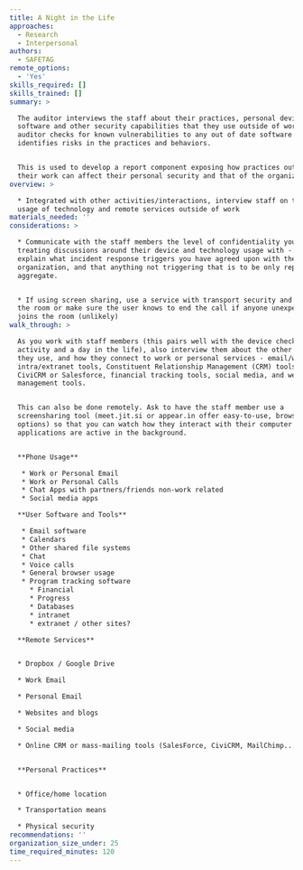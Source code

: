 ```yaml
---
title: A Night in the Life
approaches:
  - Research
  - Interpersonal
authors:
  - SAFETAG
remote_options:
  - 'Yes'
skills_required: []
skills_trained: []
summary: >

  The auditor interviews the staff about their practices, personal devices,
  software and other security capabilities that they use outside of work. The
  auditor checks for known vulnerabilities to any out of date software and
  identifies risks in the practices and behaviors.


  This is used to develop a report component exposing how practices outside of
  their work can affect their personal security and that of the organization.
overview: >

  * Integrated with other activities/interactions, interview staff on their
  usage of technology and remote services outside of work
materials_needed: ''
considerations: >

  * Communicate with the staff members the level of confidentiality you are
  treating discussions around their device and technology usage with - i.e.
  explain what incident response triggers you have agreed upon with the
  organization, and that anything not triggering that is to be only reported in
  aggregate.


  * If using screen sharing, use a service with transport security and "lock"
  the room or make sure the user knows to end the call if anyone unexpected
  joins the room (unlikely)
walk_through: >

  As you work with staff members (this pairs well with the device checklist
  activity and a day in the life), also interview them about the other devices
  they use, and how they connect to work or personal services - email/webmail,
  intra/extranet tools, Constituent Relationship Management (CRM) tools like
  CiviCRM or Salesforce, financial tracking tools, social media, and website
  management tools.


  This can also be done remotely. Ask to have the staff member use a
  screensharing tool (meet.jit.si or appear.in offer easy-to-use, browser based
  options) so that you can watch how they interact with their computer and what
  applications are active in the background.


  **Phone Usage**

   * Work or Personal Email
   * Work or Personal Calls
   * Chat Apps with partners/friends non-work related
   * Social media apps

  **User Software and Tools**

   * Email software
   * Calendars
   * Other shared file systems
   * Chat
   * Voice calls
   * General browser usage
   * Program tracking software
     * Financial
     * Progress
     * Databases
     * intranet
     * extranet / other sites?

  **Remote Services**


  * Dropbox / Google Drive

  * Work Email

  * Personal Email

  * Websites and blogs

  * Social media

  * Online CRM or mass-mailing tools (SalesForce, CiviCRM, MailChimp...)


  **Personal Practices**


  * Office/home location

  * Transportation means

  * Physical security
recommendations: ''
organization_size_under: 25
time_required_minutes: 120
---
```


